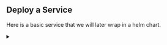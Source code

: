 ## Deploy a Service


Here is a basic service that we will later wrap in a helm chart.

<!-- Speaker script:
To start, we'll create a service from a YAML spec. This is a common way to deploy services in Kubernetes. We'll start with a very basic service to wrap in a helm chart. In this case, we'll deploy an Nginx container that will serve static content from a directory on the host, but you could just as easily deploy a containerized application.
-->

<details><summary></summary>

### create a namespace

Start by creating a namespace for the service.

```bash
kubectl create namespace demo
```{{exec}}


<details><summary></summary>

### Inspect the YAML spec

<!-- Speaker script:
Let's take a look at the YAML file that we'll be using to deploy the service. I've learned last year's conference that including cats in your presentation is well recieved with this crowd, so I will use the cat command here.
-->

View the YAML file that defines our service.

```bash
cat /root/spec/deployment.yaml
```{{exec}}

```bash
cat /root/spec/service.yaml
```{{exec}}

```bash
cat /root/spec/configmap.yaml
```{{exec}}

<!-- Speaker script:
Here we have a Configmap, a Deployment and a Service for this demo. The Deployment creates a single replica of the Nginx container and will serve static content from that persistent volume. The Service exposes the Nginx container on port 80. The Configmap contains the static content that will be served by the Nginx container.
-->

<details><summary></summary>

### Deploy the YAML spec

<!-- Speaker script:
Now we deploy the service from the spec. We'll use the `kubectl apply` command to deploy it into the namespace we made. This will create the Configmap, Deployment, and Service.  Applying this spec tells kubernetes that these items should exist in the cluster. If they already exist, it will update them to match the spec. If they don't exist, it will create them. Kubernetes will then start working to make sure that the cluster matches the spec.
-->

Deploy the service from the YAML files in the spec directory.

```bash
kubectl apply -f /root/spec/ -n demo
```{{exec}}

<details><summary></summary>

### Check what was deployed

Here we find the service and deployment.

<!-- Speaker script:
A quick check to make sure that the service and deployment were created. We can see that the service is exposed on port 80. The deployment has one replica and is ready to serve traffic. We can also see that the pod is running on the node that we're connected to.
-->

```bash
kubectl get all -n demo
```{{exec}}

<!-- Speaker script:
Note that in kubectl, "get all" doesn't actually get all resources. It gets several resources that are commonly used. The configmap we created is here, but we do need to lookfor it specifically.
-->


<details><summary></summary>

### Check the Configmap

```bash
kubectl get configmap -n demo
```{{exec}}

<details><summary></summary>

## Expose the Service

Now, let's expose the service so that you can access it from your browser:

```bash
kubectl port-forward -n demo --address 0.0.0.0 service/nginx-service 80:80 &
```{{exec}}



<details><summary></summary>


Explore the service in the browser:

This is a link to port 80 of the node that we're connected to:

[TRAFFIC_HOST1_80]({{TRAFFIC_HOST1_80}})



<!-- Speaker script:
Here we can see that the service is running and serving our page. We can also see that the service is exposed on port 80 of the node that we're connected to.
-->